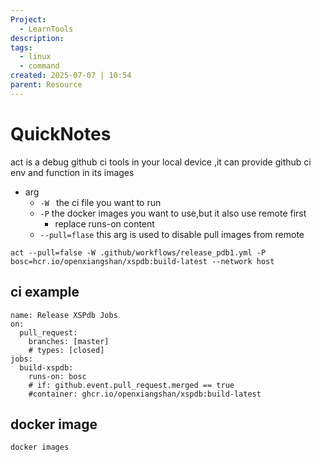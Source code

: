 ```yaml
---
Project:
  - LearnTools
description:
tags:
  - linux
  - command
created: 2025-07-07 | 10:54
parent: Resource
---
```

# QuickNotes
act is a debug github ci tools in your local device ,it can provide github ci env and function in its images 
- arg
	- `-W ` the ci file you want to run
	- `-P` the docker images you want to use,but it also use remote first
		- replace runs-on content
	- `--pull=flase` this arg is used to disable pull images from remote

```
act --pull=false -W .github/workflows/release_pdb1.yml -P bosc=hcr.io/openxiangshan/xspdb:build-latest --network host

```


## ci example
```
name: Release XSPdb Jobs
on:
  pull_request:
    branches: [master]
    # types: [closed]
jobs:
  build-xspdb:
    runs-on: bosc
    # if: github.event.pull_request.merged == true
    #container: ghcr.io/openxiangshan/xspdb:build-latest

```


## docker image
`docker images`
```

```